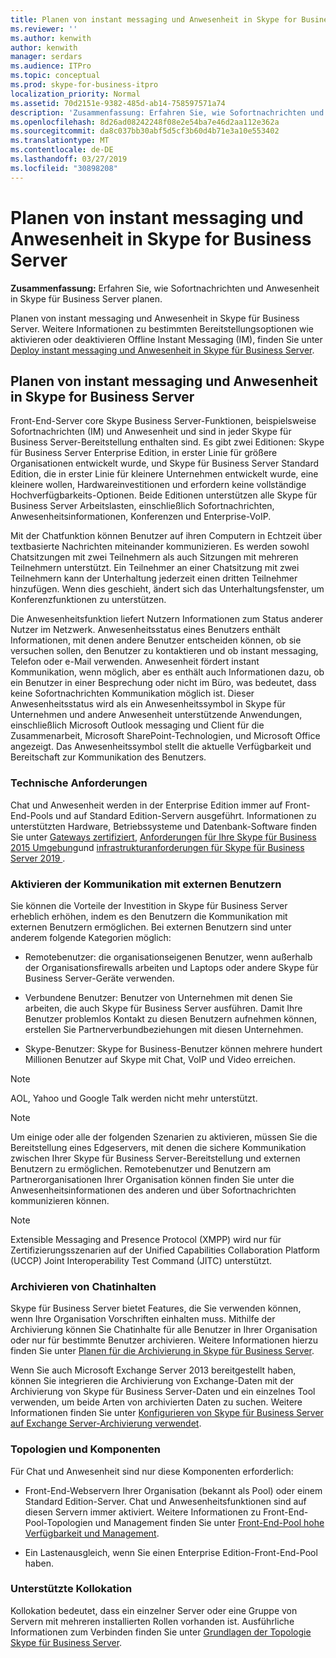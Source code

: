 ```yaml
---
title: Planen von instant messaging und Anwesenheit in Skype for Business Server
ms.reviewer: ''
ms.author: kenwith
author: kenwith
manager: serdars
ms.audience: ITPro
ms.topic: conceptual
ms.prod: skype-for-business-itpro
localization_priority: Normal
ms.assetid: 70d2151e-9382-485d-ab14-758597571a74
description: 'Zusammenfassung: Erfahren Sie, wie Sofortnachrichten und Anwesenheit in Skype für Business Server planen.'
ms.openlocfilehash: 8d26ad08242248f08e2e54ba7e46d2aa112e362a
ms.sourcegitcommit: da8c037bb30abf5d5cf3b60d4b71e3a10e553402
ms.translationtype: MT
ms.contentlocale: de-DE
ms.lasthandoff: 03/27/2019
ms.locfileid: "30898208"
---
```

# <a name="plan-for-instant-messaging-and-presence-in-skype-for-business-server"></a>Planen von instant messaging und Anwesenheit in Skype for Business Server
 
**Zusammenfassung:** Erfahren Sie, wie Sofortnachrichten und Anwesenheit in Skype für Business Server planen.
  
Planen von instant messaging und Anwesenheit in Skype für Business Server. Weitere Informationen zu bestimmten Bereitstellungsoptionen wie aktivieren oder deaktivieren Offline Instant Messaging (IM), finden Sie unter [Deploy instant messaging und Anwesenheit in Skype für Business Server](../deploy/im-and-presence/im-and-presence.md).
  
## <a name="plan-for-instant-messaging-and-presence-in-skype-for-business-server"></a>Planen von instant messaging und Anwesenheit in Skype for Business Server

Front-End-Server core Skype Business Server-Funktionen, beispielsweise Sofortnachrichten (IM) und Anwesenheit und sind in jeder Skype für Business Server-Bereitstellung enthalten sind. Es gibt zwei Editionen: Skype für Business Server Enterprise Edition, in erster Linie für größere Organisationen entwickelt wurde, und Skype für Business Server Standard Edition, die in erster Linie für kleinere Unternehmen entwickelt wurde, eine kleinere wollen, Hardwareinvestitionen und erfordern keine vollständige Hochverfügbarkeits-Optionen. Beide Editionen unterstützen alle Skype für Business Server Arbeitslasten, einschließlich Sofortnachrichten, Anwesenheitsinformationen, Konferenzen und Enterprise-VoIP.
  
Mit der Chatfunktion können Benutzer auf ihren Computern in Echtzeit über textbasierte Nachrichten miteinander kommunizieren. Es werden sowohl Chatsitzungen mit zwei Teilnehmern als auch Sitzungen mit mehreren Teilnehmern unterstützt. Ein Teilnehmer an einer Chatsitzung mit zwei Teilnehmern kann der Unterhaltung jederzeit einen dritten Teilnehmer hinzufügen. Wenn dies geschieht, ändert sich das Unterhaltungsfenster, um Konferenzfunktionen zu unterstützen.
  
Die Anwesenheitsfunktion liefert Nutzern Informationen zum Status anderer Nutzer im Netzwerk. Anwesenheitsstatus eines Benutzers enthält Informationen, mit denen andere Benutzer entscheiden können, ob sie versuchen sollen, den Benutzer zu kontaktieren und ob instant messaging, Telefon oder e-Mail verwenden. Anwesenheit fördert instant Kommunikation, wenn möglich, aber es enthält auch Informationen dazu, ob ein Benutzer in einer Besprechung oder nicht im Büro, was bedeutet, dass keine Sofortnachrichten Kommunikation möglich ist. Dieser Anwesenheitsstatus wird als ein Anwesenheitssymbol in Skype für Unternehmen und andere Anwesenheit unterstützende Anwendungen, einschließlich Microsoft Outlook messaging und Client für die Zusammenarbeit, Microsoft SharePoint-Technologien, und Microsoft Office angezeigt. Das Anwesenheitssymbol stellt die aktuelle Verfügbarkeit und Bereitschaft zur Kommunikation des Benutzers. 
  
### <a name="technical-requirements"></a>Technische Anforderungen

Chat und Anwesenheit werden in der Enterprise Edition immer auf Front-End-Pools und auf Standard Edition-Servern ausgeführt. Informationen zu unterstützten Hardware, Betriebssysteme und Datenbank-Software finden Sie unter [Gateways zertifiziert](../../SfbPartnerCertification/certification/infra-gateways.md), [Anforderungen für Ihre Skype für Business 2015 Umgebung](requirements-for-your-environment/requirements-for-your-environment.md)und [infrastrukturanforderungen für Skype für Business Server 2019 ](../../SfBServer2019/plan/system-requirements.md).
  
### <a name="enabling-communication-with-external-users"></a>Aktivieren der Kommunikation mit externen Benutzern

Sie können die Vorteile der Investition in Skype für Business Server erheblich erhöhen, indem es den Benutzern die Kommunikation mit externen Benutzern ermöglichen. Bei externen Benutzern sind unter anderem folgende Kategorien möglich:
  
- Remotebenutzer: die organisationseigenen Benutzer, wenn außerhalb der Organisationsfirewalls arbeiten und Laptops oder andere Skype für Business Server-Geräte verwenden.
    
- Verbundene Benutzer: Benutzer von Unternehmen mit denen Sie arbeiten, die auch Skype für Business Server ausführen. Damit Ihre Benutzer problemlos Kontakt zu diesen Benutzern aufnehmen können, erstellen Sie Partnerverbundbeziehungen mit diesen Unternehmen. 
    
- Skype-Benutzer: Skype for Business-Benutzer können mehrere hundert Millionen Benutzer auf Skype mit Chat, VoIP und Video erreichen.
    
> [!NOTE]
> AOL, Yahoo und Google Talk werden nicht mehr unterstützt. 
  
> [!NOTE]
> Um einige oder alle der folgenden Szenarien zu aktivieren, müssen Sie die Bereitstellung eines Edgeservers, mit denen die sichere Kommunikation zwischen Ihrer Skype für Business Server-Bereitstellung und externen Benutzern zu ermöglichen. Remotebenutzer und Benutzern am Partnerorganisationen Ihrer Organisation können finden Sie unter die Anwesenheitsinformationen des anderen und über Sofortnachrichten kommunizieren können. 
  
> [!NOTE]
> Extensible Messaging and Presence Protocol (XMPP) wird nur für Zertifizierungsszenarien auf der Unified Capabilities Collaboration Platform (UCCP) Joint Interoperability Test Command (JITC) unterstützt. 
  
### <a name="archiving-im-content"></a>Archivieren von Chatinhalten

Skype für Business Server bietet Features, die Sie verwenden können, wenn Ihre Organisation Vorschriften einhalten muss. Mithilfe der Archivierung können Sie Chatinhalte für alle Benutzer in Ihrer Organisation oder nur für bestimmte Benutzer archivieren. Weitere Informationen hierzu finden Sie unter [Planen für die Archivierung in Skype für Business Server](archiving/archiving.md). 
  
Wenn Sie auch Microsoft Exchange Server 2013 bereitgestellt haben, können Sie integrieren die Archivierung von Exchange-Daten mit der Archivierung von Skype für Business Server-Daten und ein einzelnes Tool verwenden, um beide Arten von archivierten Daten zu suchen. Weitere Informationen finden Sie unter [Konfigurieren von Skype für Business Server auf Exchange Server-Archivierung verwendet](../deploy/integrate-with-exchange-server/use-exchange-archiving.md).
  
### <a name="topologies-and-components"></a>Topologien und Komponenten

Für Chat und Anwesenheit sind nur diese Komponenten erforderlich:
  
- Front-End-Webservern Ihrer Organisation (bekannt als Pool) oder einem Standard Edition-Server. Chat und Anwesenheitsfunktionen sind auf diesen Servern immer aktiviert. Weitere Informationen zu Front-End-Pool-Topologien und Management finden Sie unter [Front-End-Pool hohe Verfügbarkeit und Management](high-availability-and-disaster-recovery/high-availability.md).
    
- Ein Lastenausgleich, wenn Sie einen Enterprise Edition-Front-End-Pool haben.
    
### <a name="supported-collocation"></a>Unterstützte Kollokation

Kollokation bedeutet, dass ein einzelner Server oder eine Gruppe von Servern mit mehreren installierten Rollen vorhanden ist. Ausführliche Informationen zum Verbinden finden Sie unter [Grundlagen der Topologie Skype für Business Server](topology-basics/topology-basics.md). 
  

